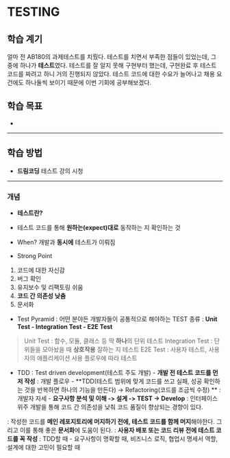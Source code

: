 # TESTING

## 학습 계기
얼마 전 AB180의 과제테스트를 치뤘다. 
테스트를 치면서 부족한 점들이 있었는데, 그 중에 하나가 **테스트**였다. 
테스트를 잘 알지 못해 구현부터 했는데, 구현완료 후 테스트 코드를 짜려고 하니 거의 진행되지 않았다.
테스트 코드에 대한 수요가 늘어나고 채용 요건에도 하나둘씩 보이기 때문에 이번 기회에 공부해보겠다.

## 학습 목표

- 

---

## 학습 방법           

- **드림코딩** 테스트 강의 시청
---


### 개념 

- **테스트란?**

- 테스트 코드를 통해 **원하는(expect)대로** 동작하는 지 확인하는 것

- When?
개발과 **동시에** 테스트가 이뤄짐

- Strong Point
1. 코드에 대한 자신감
2. 버그 확인
3. 유지보수 및 리팩토링 쉬움
4. **코드 간 의존성 낮춤**
5. 문서화

- Test Pyramid
: 어떤 분야든 개발자들이 공통적으로 해야하는 TEST 종류
: **Unit Test - Integration Test - E2E Test**
> Unit Test : 함수, 모듈, 클래스 등 딱 **하나**의 단위 테스트
> Integration Test : 단위들을 모아놨을 때 **상호작용** 잘하는 지 테스트
> E2E Test : 사용자 테스트, 사용자의 애플리케이션 사용 플로우에 따라 테스트

- TDD
: Test driven development(테스트 주도 개발) - **개발 전 테스트 코드를 먼저 작성**
: 개발 플로우 - **TDD(테스트 범위에 맞게 코드를 쓰고 실패, 성공 확인하는 것을 반복하면 하나의 기능을 만든다) -> Refactoring(코드를 조금씩 수정) **
: 개발자 자세 - **요구사항 분석 및 이해 -> 설계 -> TEST -> Develop**
: 인터페이스 위주 개발을 통해 코드 간 의존성을 낮춰 코드 품질이 향상되는 경향이 있다.

: 작성한 코드를 **메인 레포지토리에 머지하기 전에, 테스트 코드를 함께 머지**해야한다. 그리고 이를 통해 좋은 **문서화**에 도움이 된다.
: **사용자 배포 또는 코드 리뷰 전에 테스트 코드를 꼭 작성**
: TDD할 때 - 요구사항이 명확할 때, 비즈니스 로직, 협업시 명세서 역할, 설계에 대한 고민이 필요할 때

